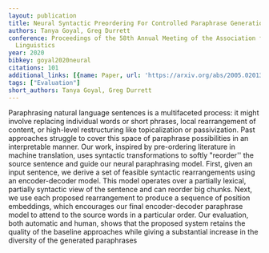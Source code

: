 ```yaml
---
layout: publication
title: Neural Syntactic Preordering For Controlled Paraphrase Generation
authors: Tanya Goyal, Greg Durrett
conference: Proceedings of the 58th Annual Meeting of the Association for Computational
  Linguistics
year: 2020
bibkey: goyal2020neural
citations: 101
additional_links: [{name: Paper, url: 'https://arxiv.org/abs/2005.02013'}]
tags: ["Evaluation"]
short_authors: Tanya Goyal, Greg Durrett
---
```

Paraphrasing natural language sentences is a multifaceted process: it might
involve replacing individual words or short phrases, local rearrangement of
content, or high-level restructuring like topicalization or passivization. Past
approaches struggle to cover this space of paraphrase possibilities in an
interpretable manner. Our work, inspired by pre-ordering literature in machine
translation, uses syntactic transformations to softly "reorder'' the source
sentence and guide our neural paraphrasing model. First, given an input
sentence, we derive a set of feasible syntactic rearrangements using an
encoder-decoder model. This model operates over a partially lexical, partially
syntactic view of the sentence and can reorder big chunks. Next, we use each
proposed rearrangement to produce a sequence of position embeddings, which
encourages our final encoder-decoder paraphrase model to attend to the source
words in a particular order. Our evaluation, both automatic and human, shows
that the proposed system retains the quality of the baseline approaches while
giving a substantial increase in the diversity of the generated paraphrases